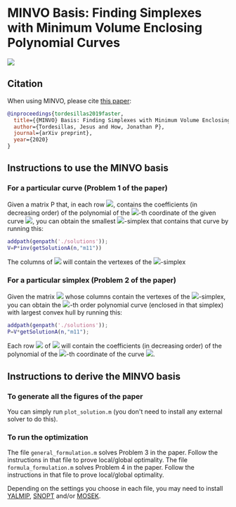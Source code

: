 # MINVO Basis: Finding Simplexes with Minimum Volume Enclosing Polynomial Curves #

![](./imgs/minvo3d.png) 

## Citation

When using MINVO, please cite [this paper](https://www.google.com/):

```bibtex
@inproceedings{tordesillas2019faster,
  title={{MINVO} Basis: Finding Simplexes with Minimum Volume Enclosing Polynomial Curves},
  author={Tordesillas, Jesus and How, Jonathan P},
  journal={arXiv preprint},
  year={2020}
}
```

## Instructions to use the MINVO basis

### For a particular curve (Problem 1 of the paper)
Given a matrix P that, in each row <img src="https://render.githubusercontent.com/render/math?math=i">, contains the coefficients (in decreasing order) of the polynomial of the <img src="https://render.githubusercontent.com/render/math?math=i">-th coordinate of the given curve <img src="https://render.githubusercontent.com/render/math?math=\boldsymbol{p}(t), \; t \in [-1,1]">, you can obtain the smallest <img src="https://render.githubusercontent.com/render/math?math=n">-simplex that contains that curve by running this:

```matlab
addpath(genpath('./solutions'));
V=P*inv(getSolutionA(n,"m11"))
```
The columns of <img src="https://render.githubusercontent.com/render/math?math=\boldsymbol{V}"> will contain the vertexes of the <img src="https://render.githubusercontent.com/render/math?math=n">-simplex

### For a particular simplex  (Problem 2 of the paper)
Given the matrix <img src="https://render.githubusercontent.com/render/math?math=\boldsymbol{V}"> whose columns contain the vertexes of the <img src="https://render.githubusercontent.com/render/math?math=n">-simplex, you can obtain the <img src="https://render.githubusercontent.com/render/math?math=n">-th order polynomial curve (enclosed in that simplex) with largest convex hull by running this:

```matlab
addpath(genpath('./solutions'));
P=V*getSolutionA(n,"m11");
```
Each row <img src="https://render.githubusercontent.com/render/math?math=i"> of <img src="https://render.githubusercontent.com/render/math?math=\boldsymbol{P}"> will contain the coefficients (in decreasing order) of the polynomial of the <img src="https://render.githubusercontent.com/render/math?math=i">-th coordinate of the curve <img src="https://render.githubusercontent.com/render/math?math=\boldsymbol{p}(t), \; t \in [-1,1]">.


## Instructions to derive the MINVO basis

### To generate all the figures of the paper
You can simply run `plot_solution.m` (you don't need to install any external solver to do this).

### To run the optimization
The file `general_formulation.m` solves Problem 3 in the paper. Follow the instructions in that file to prove local/global optimality.
The file `formula_formulation.m` solves Problem 4 in the paper. Follow the instructions in that file to prove local/global optimality.

Depending on the settings you choose in each file, you may need to install [YALMIP](https://yalmip.github.io/), [SNOPT](https://ccom.ucsd.edu/~optimizers/) and/or [MOSEK](https://www.mosek.com/).   
